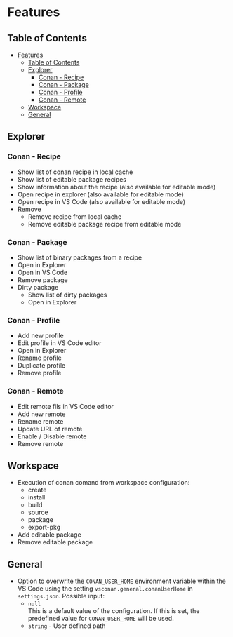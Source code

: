 # Features

## Table of Contents
- [Features](#features)
  - [Table of Contents](#table-of-contents)
  - [Explorer](#explorer)
    - [Conan - Recipe](#conan---recipe)
    - [Conan - Package](#conan---package)
    - [Conan - Profile](#conan---profile)
    - [Conan - Remote](#conan---remote)
  - [Workspace](#workspace)
  - [General](#general)

## Explorer
### Conan - Recipe
* Show list of conan recipe in local cache
* Show list of editable package recipes
* Show information about the recipe (also available for editable mode)
* Open recipe in explorer (also available for editable mode)
* Open recipe in VS Code (also available for editable mode)
* Remove
  * Remove recipe from local cache
  * Remove editable package recipe from editable mode
  
### Conan - Package
* Show list of binary packages from a recipe
* Open in Explorer
* Open in VS Code
* Remove package
* Dirty package
  * Show list of dirty packages
  * Open in Explorer

### Conan - Profile
* Add new profile
* Edit profile in VS Code editor
* Open in Explorer
* Rename profile
* Duplicate profile 
* Remove profile

### Conan - Remote
* Edit remote fils in VS Code editor
* Add new remote
* Rename remote
* Update URL of remote
* Enable / Disable remote
* Remove remote

## Workspace
* Execution of conan comand from workspace configuration:
  * create
  * install
  * build
  * source
  * package
  * export-pkg
* Add editable package
* Remove editable package

## General
* Option to overwrite the `CONAN_USER_HOME` environment variable within the VS Code using the setting `vsconan.general.conanUserHome` in `settings.json`. Possible input:
  * `null`  
    This is a default value of the configuration. If this is set, the predefined value for `CONAN_USER_HOME` will be used.
  * `string` - User defined path